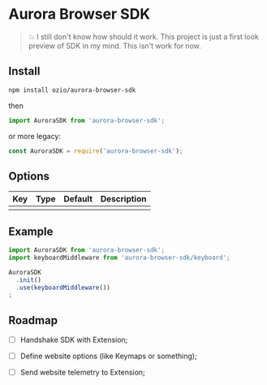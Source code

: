 # Aurora Browser SDK

> 💥 I still don't know how should it work. This project is just a first look preview of SDK in my mind. This isn't work for now.

## Install

```bash
npm install ozio/aurora-browser-sdk
```

then

```js
import AuroraSDK from 'aurora-browser-sdk';
```

or more legacy:

```js
const AuroraSDK = require('aurora-browser-sdk');
```

## Options

| Key                | Type      | Default | Description |
| ------------------ | --------- |:-------:| ----------- |
|                    |           |         |             |

## Example

```js
import AuroraSDK from 'aurora-browser-sdk';
import keyboardMiddleware from 'aurora-browser-sdk/keyboard';

AuroraSDK
  .init()
  .use(keyboardMiddleware())
;
```

## Roadmap

- [ ] Handshake SDK with Extension;
- [ ] Define website options (like Keymaps or something);
- [ ] Send website telemetry to Extension;

